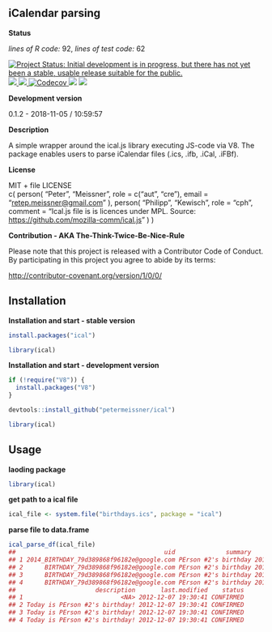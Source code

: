 
<!-- README.md is generated from README.Rmd. Please edit that file -->

## iCalendar parsing

**Status**

*lines of R code:* 92, *lines of test code:* 62

[![Project Status: Initial development is in progress, but there has not
yet been a stable, usable release suitable for the
public.](http://www.repostatus.org/badges/latest/active.svg)](http://www.repostatus.org/#active)
<a href="https://travis-ci.org/petermeissner/ical">
<img src="https://api.travis-ci.org/petermeissner/ical.svg?branch=master">
<a/> <a href="https://cran.r-project.org/package=ical">
<img src="http://www.r-pkg.org/badges/version/ical"> </a>
<a href="https://codecov.io/gh/petermeissner/ical">
<img src="https://codecov.io/gh/petermeissner/ical/branch/master/graph/badge.svg" alt="Codecov" />
</a> <img src="http://cranlogs.r-pkg.org/badges/grand-total/ical">
<img src="http://cranlogs.r-pkg.org/badges/ical">

**Development version**

0.1.2 - 2018-11-05 / 10:59:57

**Description**

A simple wrapper around the ical.js library executing JS-code via V8.
The package enables users to parse iCalendar files (.ics, .ifb, .iCal,
.iFBf).

**License**

MIT + file LICENSE <br>c( person( “Peter”, “Meissner”, role = c(“aut”,
“cre”), email = “<retep.meissner@gmail.com>” ), person( “Philipp”,
“Kewisch”, role = “cph”, comment = “Ical.js file is is licences under
MPL. Source: <https://github.com/mozilla-comm/ical.js>” ) )

**Contribution - AKA The-Think-Twice-Be-Nice-Rule**

Please note that this project is released with a Contributor Code of
Conduct. By participating in this project you agree to abide by its
terms:

<http://contributor-covenant.org/version/1/0/0/>

## Installation

**Installation and start - stable version**

``` r
install.packages("ical")

library(ical)
```

**Installation and start - development version**

``` r
if (!require("V8")) {
  install.packages("V8")
}

devtools::install_github("petermeissner/ical")

library(ical)
```

## Usage

**laoding package**

``` r
library(ical)
```

**get path to a ical file**

``` r
ical_file <- system.file("birthdays.ics", package = "ical")
```

**parse file to data.frame**

``` r
ical_parse_df(ical_file)
##                                         uid              summary               start                 end
## 1 2014_BIRTHDAY_79d389868f96182e@google.com PErson #2's birthday 2014-12-10 01:00:00 2014-12-11 01:00:00
## 2      BIRTHDAY_79d389868f96182e@google.com PErson #2's birthday 2012-12-10 01:00:00 2012-12-11 01:00:00
## 3      BIRTHDAY_79d389868f96182e@google.com PErson #2's birthday 2013-12-10 01:00:00 2013-12-11 01:00:00
## 4      BIRTHDAY_79d389868f96182e@google.com PErson #2's birthday 2014-12-10 01:00:00 2014-12-11 01:00:00
##                      description       last.modified    status
## 1                           <NA> 2012-12-07 19:30:41 CONFIRMED
## 2 Today is PErson #2's birthday! 2012-12-07 19:30:41 CONFIRMED
## 3 Today is PErson #2's birthday! 2012-12-07 19:30:41 CONFIRMED
## 4 Today is PErson #2's birthday! 2012-12-07 19:30:41 CONFIRMED
```
